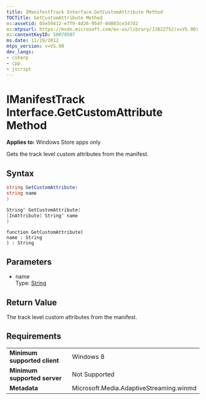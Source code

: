 ```yaml
---
title: IManifestTrack Interface.GetCustomAttribute Method
TOCTitle: GetCustomAttribute Method
ms:assetid: 65e59412-e7f9-4d26-954f-8d803ce347d2
ms:mtpsurl: https://msdn.microsoft.com/en-us/library/JJ822752(v=VS.90)
ms:contentKeyID: 50079507
ms.date: 11/19/2012
mtps_version: v=VS.90
dev_langs:
- csharp
- cpp
- jscript
---
```


# IManifestTrack Interface.GetCustomAttribute Method

**Applies to:** Windows Store apps only

Gets the track level custom attributes from the manifest.

## Syntax

```csharp
string GetCustomAttribute(
string name
)
```

```cpp
String^ GetCustomAttribute(
[InAttribute] String^ name
)
```

```jscript
function GetCustomAttribute(
name : String
) : String
```

## Parameters

  - name  
    Type: [String](https://msdn.microsoft.com/library/s1wwdcbf)

## Return Value

The track level custom attributes from the manifest.

## Requirements

|||
|--- |--- |
|**Minimum supported client**|Windows 8|
|**Minimum supported server**|Not Supported|
|**Metadata**|Microsoft.Media.AdaptiveStreaming.winmd|

